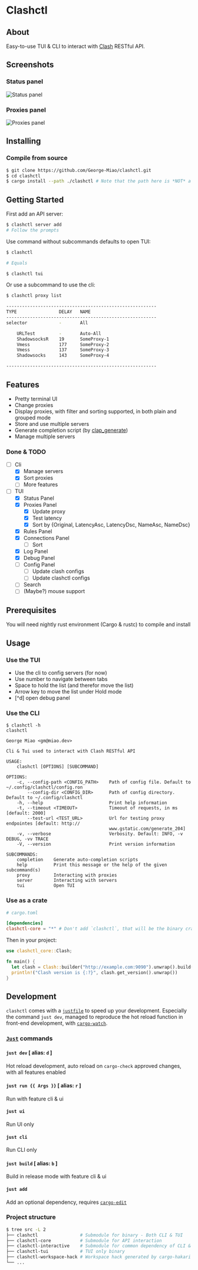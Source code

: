 # Clashctl

## About <a name = "about"></a>

Easy-to-use TUI & CLI to interact with [Clash](https://github.com/Dreamacro/clash) RESTful API.

## Screenshots <a name = "screenshots"></a>

### Status panel

![Status panel](https://imagedelivery.net/b21oeeg7p6hqWEI-IA5xDw/be2ffc2e-4193-4418-0d0f-b82624f0c800/public)

### Proxies panel

![Proxies panel](https://imagedelivery.net/b21oeeg7p6hqWEI-IA5xDw/0166f654-c5c2-4b0a-e401-8d5b93d3f500/public)

## Installing <a name = "installing"></a>

### Compile from source

```bash
$ git clone https://github.com/George-Miao/clashctl.git
$ cd clashctl
$ cargo install --path ./clashctl # Note that the path here is *NOT* a mistake - It's a submodule with exact same name that contains the bin
```

## Getting Started <a name = "getting_started"></a>

First add an API server:

```bash
$ clashctl server add
# Follow the prompts
```

Use command without subcommands defaults to open TUI:

```bash
$ clashctl

# Equals

$ clashctl tui
```

Or use a subcommand to use the cli:

```bash
$ clashctl proxy list

---------------------------------------------------------
TYPE                DELAY   NAME
---------------------------------------------------------
selector            -       All

    URLTest         -       Auto-All
    ShadowsocksR    19      SomeProxy-1
    Vmess           177     SomeProxy-2
    Vmess           137     SomeProxy-3
    Shadowsocks     143     SomeProxy-4

---------------------------------------------------------
```

## Features <a name = "features"></a>

- Pretty terminal UI
- Change proxies
- Display proxies, with filter and sorting supported, in both plain and grouped mode
- Store and use multiple servers
- Generate completion script (by [clap_generate](https://crates.io/crates/clap_generate))
- Manage multiple servers

### Done & TODO <a name = "todo"></a>

- [ ] Cli
  - [x] Manage servers
  - [x] Sort proxies
  - [ ] More features
- [ ] TUI
  - [x] Status Panel
  - [x] Proxies Panel
    - [X] Update proxy
    - [X] Test latency
    - [X] Sort by {Original, LatencyAsc, LatencyDsc, NameAsc, NameDsc}
  - [x] Rules Panel
  - [x] Connections Panel
    - [ ] Sort
  - [x] Log Panel
  - [x] Debug Panel
  - [ ] Config Panel
    - [ ] Update clash configs
    - [ ] Update clashctl configs
  - [ ] Search
  - [ ] (Maybe?) mouse support

## Prerequisites <a name = "prerequisites"></a>

You will need nightly rust environment (Cargo & rustc) to compile and install

## Usage <a name = "usage"></a>

### Use the TUI

- Use the cli to config servers (for now)
- Use number to navigate between tabs
- Space to hold the list (and therefor move the list)
- Arrow key to move the list under Hold mode
- [^d] open debug panel

### Use the CLI

```
$ clashctl -h
clashctl

George Miao <gm@miao.dev>

Cli & Tui used to interact with Clash RESTful API

USAGE:
    clashctl [OPTIONS] [SUBCOMMAND]

OPTIONS:
    -c, --config-path <CONFIG_PATH>    Path of config file. Default to ~/.config/clashctl/config.ron
        --config-dir <CONFIG_DIR>      Path of config directory. Default to ~/.config/clashctl
    -h, --help                         Print help information
    -t, --timeout <TIMEOUT>            Timeout of requests, in ms [default: 2000]
        --test-url <TEST_URL>          Url for testing proxy endpointes [default: http://
                                       www.gstatic.com/generate_204]
    -v, --verbose                      Verbosity. Default: INFO, -v DEBUG, -vv TRACE
    -V, --version                      Print version information

SUBCOMMANDS:
    completion    Generate auto-completion scripts
    help          Print this message or the help of the given subcommand(s)
    proxy         Interacting with proxies
    server        Interacting with servers
    tui           Open TUI
```

### Use as a crate

```toml
# cargo.toml

[dependencies]
clashctl-core = "*" # Don't add `clashctl`, that will be the binary crate. `clashctl-core` contains API stuff.

```

Then in your project:

```rust
use clashctl_core::Clash;

fn main() {
  let clash = Clash::builder("http://example.com:9090").unwrap().build();
  println!("Clash version is {:?}", clash.get_version().unwrap())
}
```

## Development <a name = "development"></a>

`clashctl` comes with a [`justfile`](https://github.com/casey/just) to speed up your development.
Especially the command `just dev`, managed to reproduce the hot reload function in front-end development, with [`cargo-watch`](https://github.com/watchexec/cargo-watch).

### [`Just`](https://github.com/casey/just) commands

#### `just dev` [ alias: `d` ]

Hot reload development, auto reload on `cargo-check` approved changes, with all features enabled

#### `just run {{ Args }}` [ alias: `r` ]

Run with feature cli & ui

#### `just ui`

Run UI only

#### `just cli`

Run CLI only

#### `just build` [ alias: `b` ]

Build in release mode with feature cli & ui

#### `just add`

Add an optional dependency, requires [`cargo-edit`](https://github.com/killercup/cargo-edit)

### Project structure

```bash
$ tree src -L 2
├── clashctl                # Submodule for binary - Both CLI & TUI
├── clashctl-core           # Submodule for API interaction
├── clashctl-interactive    # Submodule for common dependency of CLI & TUI
├── clashctl-tui            # TUI only binary
├── clashctl-workspace-hack # Workspace hack generated by cargo-hakari
└── ...
```
